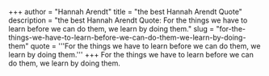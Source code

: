 +++
author = "Hannah Arendt"
title = "the best Hannah Arendt Quote"
description = "the best Hannah Arendt Quote: For the things we have to learn before we can do them, we learn by doing them."
slug = "for-the-things-we-have-to-learn-before-we-can-do-them-we-learn-by-doing-them"
quote = '''For the things we have to learn before we can do them, we learn by doing them.'''
+++
For the things we have to learn before we can do them, we learn by doing them.
